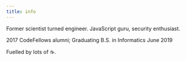 ```yaml
---
title: info
---
```


Former scientist turned engineer.
JavaScript guru, security enthusiast.

2017 CodeFellows alumni; Graduating B.S. in Informatics June 2019

Fuelled by lots of ☕.

<!-- Mention codefellows and UW -->
<!-- I'm a former academic who became an engineer in order to be a part of one of the most innovative industries in history. -->